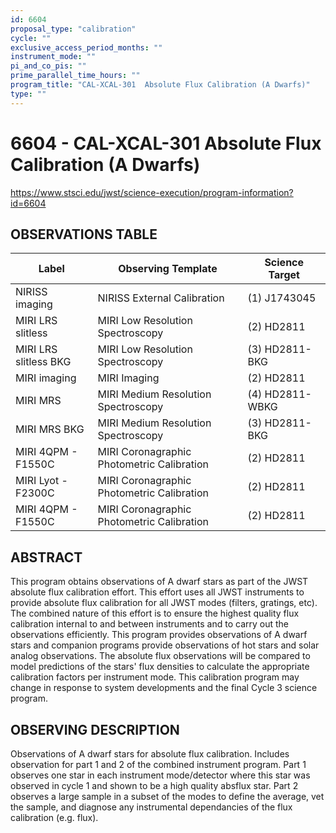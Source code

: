 ```yaml
---
id: 6604
proposal_type: "calibration"
cycle: ""
exclusive_access_period_months: ""
instrument_mode: ""
pi_and_co_pis: ""
prime_parallel_time_hours: ""
program_title: "CAL-XCAL-301  Absolute Flux Calibration (A Dwarfs)"
type: ""
---
```

# 6604 - CAL-XCAL-301  Absolute Flux Calibration (A Dwarfs)
https://www.stsci.edu/jwst/science-execution/program-information?id=6604
## OBSERVATIONS TABLE
| Label                 | Observing Template                          | Science Target         |
|-----------------------|---------------------------------------------|------------------------|
| NIRISS imaging        | NIRISS External Calibration               | (1) J1743045           |
| MIRI LRS slitless     | MIRI Low Resolution Spectroscopy            | (2) HD2811             |
| MIRI LRS slitless BKG | MIRI Low Resolution Spectroscopy            | (3) HD2811-BKG         |
| MIRI imaging          | MIRI Imaging                                | (2) HD2811             |
| MIRI MRS              | MIRI Medium Resolution Spectroscopy         | (4) HD2811-WBKG        |
| MIRI MRS BKG          | MIRI Medium Resolution Spectroscopy         | (3) HD2811-BKG         |
| MIRI 4QPM - F1550C    | MIRI Coronagraphic Photometric Calibration  | (2) HD2811             |
| MIRI Lyot - F2300C    | MIRI Coronagraphic Photometric Calibration  | (2) HD2811             |
| MIRI 4QPM - F1550C    | MIRI Coronagraphic Photometric Calibration  | (2) HD2811             |

## ABSTRACT

This program obtains observations of A dwarf stars as part of the JWST absolute flux calibration effort. This effort uses all JWST instruments to provide absolute flux calibration for all JWST modes (filters, gratings, etc). The combined nature of this effort is to ensure the highest quality flux calibration internal to and between instruments and to carry out the observations efficiently. This program provides observations of A dwarf stars and companion programs provide observations of hot stars and solar analog observations. The absolute flux observations will be compared to model predictions of the stars' flux densities to calculate the appropriate calibration factors per instrument mode.
This calibration program may change in response to system developments and the final Cycle 3 science program.

## OBSERVING DESCRIPTION

Observations of A dwarf stars for absolute flux calibration. Includes observation for part 1 and 2 of the combined instrument program. Part 1 observes one star in each instrument mode/detector where this star was observed in cycle 1 and shown to be a high quality absflux star. Part 2 observes a large sample in a subset of the modes to define the average, vet the sample, and diagnose any instrumental dependancies of the flux calibration (e.g. flux).